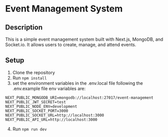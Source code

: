 # Event Management System

## Description

This is a simple event management system built with Next.js, MongoDB, and Socket.io. It allows users to create, manage, and attend events.

## Setup

1. Clone the repository
2. Run `npm install`
3. set the environment variables in the .env.local file following the .env.example file
env variables are:
```
NEXT_PUBLIC_MONGODB_URI=mongodb://localhost:27017/event-management
NEXT_PUBLIC_JWT_SECRET=test
NEXT_PUBLIC_NODE_ENV=development
NEXT_PUBLIC_SOCKET_PORT=3000
NEXT_PUBLIC_SOCKET_URL=http://localhost:3000
NEXT_PUBLIC_API_URL=http://localhost:3000
```
4. Run `npm run dev`

